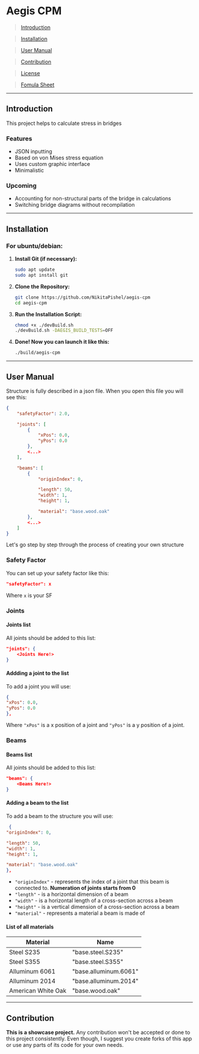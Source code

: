 # Aegis CPM 
> [Introduction](#introduction)

> [Installation](#installation)

> [User Manual](#user-manual)

> [Contribution](#contribution)

> [License](./LICENSE.md)

> [Fomula Sheet](./formulaSheet.md)

---

## Introduction 
This project helps to calculate stress in bridges 

### Features 
- JSON inputting 
- Based on von Mises stress equation 
- Uses custom graphic interface 
- Minimalistic 

### Upcoming 
- Accounting for non-structural parts of the bridge in calculations 
- Switching bridge diagrams without recompilation

---

## Installation
### For ubuntu/debian:
1.  **Install Git (if necessary):**
    ```bash
    sudo apt update
    sudo apt install git
    ```

2.  **Clone the Repository:**
    ```bash
    git clone https://github.com/NikitaPishel/aegis-cpm
    cd aegis-cpm
    ```

3.  **Run the Installation Script:**
    ```bash
    chmod +x ./devBuild.sh
    ./devBuild.sh -DAEGIS_BUILD_TESTS=OFF
    ```

4. **Done! Now you can launch it like this:**
    ```bash
    ./build/aegis-cpm
    ```


---

## User Manual
Structure is fully described in a json file. When you open this file you will see this: 
```json
{
    "safetyFactor": 2.0,

    "joints": [
        {
            "xPos": 0.0,
            "yPos": 0.0
        },
        <...>
    ],

    "beams": [
        {
            "originIndex": 0,

            "length": 50,
            "width": 1,
            "height": 1,

            "material": "base.wood.oak"
        },
        <...>
    ]
}
```

Let's go step by step through the process of creating your own structure 

### Safety Factor 
You can set up your safety factor like this:
```json
"safetyFactor": x
```

Where `x` is your SF

### Joints 
#### Joints list
All joints should be added to this list:
```json
"joints": {
    <Joints Here!>
}
```

#### Addding a joint to the list
To add a joint you will use:
```json
{
"xPos": 0.0,
"yPos": 0.0
},
```

Where `"xPos"` is a x position of a joint and `"yPos"` is a y position of a joint.

### Beams 
#### Beams list
All joints should be added to this list:
```json
"beams": {
    <Beams Here!>
}
```

#### Adding a beam to the list
To add a beam to the structure you will use:
```json
 {
"originIndex": 0,

"length": 50,
"width": 1,
"height": 1,

"material": "base.wood.oak"
},
```

- `"originIndex"` - represents the index of a joint that this beam is connected to. **Numeration of joints starts from 0** 
- `"length"` - is a horizontal dimension of a beam 
- `"width"` - is a horizontal length of a cross-section across a beam 
- `"height"` - is a vertical dimension of a cross-section across a beam 
- `"material"` - represents a material a beam is made of

#### **List of all materials**
| Material | Name |
| --- | --- |
| Steel S235 | "base.steel.S235" |
| Steel S355 | "base.steel.S355" |
| Alluminum 6061 | "base.alluminum.6061" |
| Alluminum 2014 | "base.alluminum.2014" |
| American White Oak | "base.wood.oak" |

---

## Contribution
**This is a showcase project.** Any contribution won't be accepted or done to this project consistently. Even though, I suggest you create forks of this app or use any parts of its code for your own needs.
